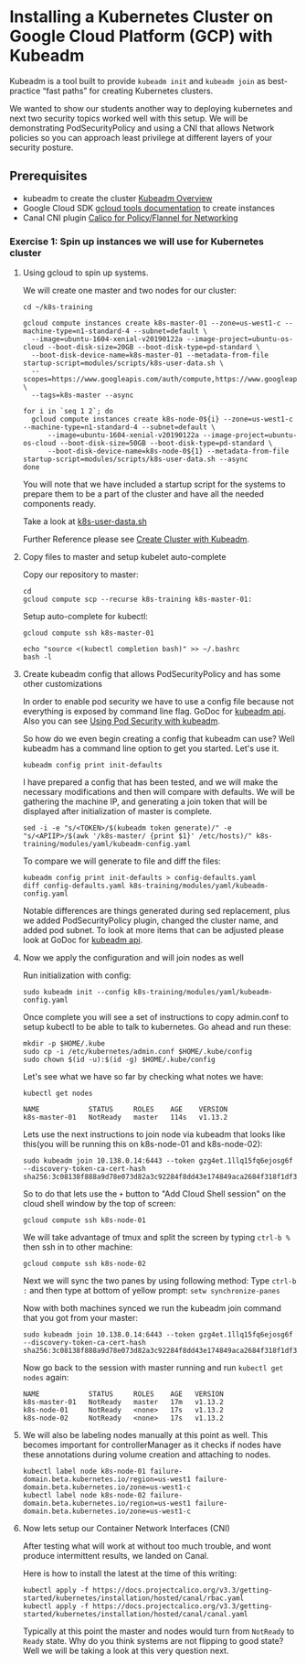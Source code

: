 # Installing a Kubernetes Cluster on Google Cloud Platform (GCP) with Kubeadm

Kubeadm is a tool built to provide `kubeadm init` and `kubeadm join` as best-practice “fast paths” for creating Kubernetes clusters.

We wanted to show our students another way to deploying kubernetes and next two security topics worked well with this setup. We will be demonstrating PodSecurityPolicy and using a CNI that allows Network policies so you can approach least privilege at different layers of your security posture.

## Prerequisites

* kubeadm to create the cluster [Kubeadm Overview](https://kubernetes.io/docs/reference/setup-tools/kubeadm/kubeadm/)
* Google Cloud SDK [gcloud tools documentation](https://cloud.google.com/sdk/docs/) to create instances
* Canal CNI plugin [Calico for Policy/Flannel for Networking](https://docs.projectcalico.org/v3.5/getting-started/kubernetes/installation/flannel)


### Exercise 1: Spin up instances we will use for Kubernetes cluster

1. Using gcloud to spin up systems.

   We will create one master and two nodes for our cluster:

   ```shell
   cd ~/k8s-training

   gcloud compute instances create k8s-master-01 --zone=us-west1-c --machine-type=n1-standard-4 --subnet=default \
     --image=ubuntu-1604-xenial-v20190122a --image-project=ubuntu-os-cloud --boot-disk-size=20GB --boot-disk-type=pd-standard \
     --boot-disk-device-name=k8s-master-01 --metadata-from-file startup-script=modules/scripts/k8s-user-data.sh \
     --scopes=https://www.googleapis.com/auth/compute,https://www.googleapis.com/auth/servicecontrol,https://www.googleapis.com/auth/service.management.readonly,https://www.googleapis.com/auth/logging.write,https://www.googleapis.com/auth/monitoring.write,https://www.googleapis.com/auth/trace.append,https://www.googleapis.com/auth/devstorage.read_only \
     --tags=k8s-master --async

   for i in `seq 1 2`; do
     gcloud compute instances create k8s-node-0${i} --zone=us-west1-c --machine-type=n1-standard-4 --subnet=default \
         --image=ubuntu-1604-xenial-v20190122a --image-project=ubuntu-os-cloud --boot-disk-size=50GB --boot-disk-type=pd-standard \
         --boot-disk-device-name=k8s-node-0${1} --metadata-from-file startup-script=modules/scripts/k8s-user-data.sh --async
   done
   ```

   You will note that we have included a startup script for the systems to prepare them to be a part of the cluster and have all the needed components ready.

   Take a look at [k8s-user-dasta.sh](scripts/k8s-user-data.sh)

   Further Reference please see [Create Cluster with Kubeadm](https://kubernetes.io/docs/setup/independent/create-cluster-kubeadm/).

1. Copy files to master and setup kubelet auto-complete

   Copy our repository to master:

   ```shell
   cd
   gcloud compute scp --recurse k8s-training k8s-master-01:
   ```

   Setup auto-complete for kubectl:

   ```shell
   gcloud compute ssh k8s-master-01

   echo "source <(kubectl completion bash)" >> ~/.bashrc
   bash -l      
   ```

1. Create kubeadm config that allows PodSecurityPolicy and has some other customizations

   In order to enable pod security we have to use a config file because not everything is exposed by command line flag. GoDoc for [kubeadm api](https://godoc.org/k8s.io/kubernetes/cmd/kubeadm/app/apis/kubeadm/v1beta1). Also you can see [Using Pod Security with kubeadm](https://pmcgrath.net/using-pod-security-policies-with-kubeadm).

   So how do we even begin creating a config that kubeadm can use? Well kubeadm has a command line option to get you started. Let's use it.

   ```shell
   kubeadm config print init-defaults
   ```

   I have prepared a config that has been tested, and we will make the necessary modifications and then will compare with defaults. We will be gathering the machine IP, and generating a join token that will be displayed after initialization of master is complete.
   ```shell
   sed -i -e "s/<TOKEN>/$(kubeadm token generate)/" -e "s/<APIIP>/$(awk '/k8s-master/ {print $1}' /etc/hosts)/" k8s-training/modules/yaml/kubeadm-config.yaml
   ```

   To compare we will generate to file and diff the files:
   ```shell
   kubeadm config print init-defaults > config-defaults.yaml
   diff config-defaults.yaml k8s-training/modules/yaml/kubeadm-config.yaml
   ```

   Notable differences are things generated during sed replacement, plus we added PodSecurityPolicy plugin, changed the cluster name, and added pod subnet. To look at more items that can be adjusted please look at GoDoc for [kubeadm api](https://godoc.org/k8s.io/kubernetes/cmd/kubeadm/app/apis/kubeadm/v1beta1).

1. Now we apply the configuration and will join nodes as well

   Run initialization with config:
   ```shell
   sudo kubeadm init --config k8s-training/modules/yaml/kubeadm-config.yaml
   ```    

   Once complete you will see a set of instructions to copy admin.conf to setup kubectl to be able to talk to kubernetes. Go ahead and run these:
   ```shell
   mkdir -p $HOME/.kube
   sudo cp -i /etc/kubernetes/admin.conf $HOME/.kube/config
   sudo chown $(id -u):$(id -g) $HOME/.kube/config
   ```

   Let's see what we have so far by checking what notes we have:
   ```shell
   kubectl get nodes

   ```

   ```console
   NAME            STATUS     ROLES    AGE    VERSION
   k8s-master-01   NotReady   master   114s   v1.13.2
   ```

   Lets use the next instructions to join node via kubeadm that looks like this(you will be running this on k8s-node-01 and k8s-node-02):
   ```shell
   sudo kubeadm join 10.138.0.14:6443 --token gzg4et.1llq15fq6ejosg6f --discovery-token-ca-cert-hash sha256:3c08138f888a9d78e073d82a3c92284f8dd43e174849aca2684f318f1df3af87
   ```

   So to do that lets use the `+` button to "Add Cloud Shell session" on the cloud shell window by the top of screen:

   ```shell
   gcloud compute ssh k8s-node-01
   ```

   We will take advantage of tmux and split the screen by typing `ctrl-b %` then ssh in to other machine:

   ```shell
   gcloud compute ssh k8s-node-02
   ```

   Next we will sync the two panes by using following method:
   Type `ctrl-b :` and then type at bottom of yellow prompt: `setw synchronize-panes`

   Now with both machines synced we run the kubeadm join command that you got from your master:
   ```shell
   sudo kubeadm join 10.138.0.14:6443 --token gzg4et.1llq15fq6ejosg6f --discovery-token-ca-cert-hash sha256:3c08138f888a9d78e073d82a3c92284f8dd43e174849aca2684f318f1df3af87
   ```

   Now go back to the session with master running and run `kubectl get nodes` again:

   ```console
   NAME            STATUS     ROLES    AGE   VERSION
   k8s-master-01   NotReady   master   17m   v1.13.2
   k8s-node-01     NotReady   <none>   17s   v1.13.2
   k8s-node-02     NotReady   <none>   17s   v1.13.2
   ```

1. We will also be labeling nodes manually at this point as well. This becomes important for controllerManager as it checks if nodes have these annotations during volume creation and attaching to nodes.

   ```shell
   kubectl label node k8s-node-01 failure-domain.beta.kubernetes.io/region=us-west1 failure-domain.beta.kubernetes.io/zone=us-west1-c
   kubectl label node k8s-node-02 failure-domain.beta.kubernetes.io/region=us-west1 failure-domain.beta.kubernetes.io/zone=us-west1-c
   ```

1. Now lets setup our Container Network Interfaces (CNI)

   After testing what will work at without too much trouble, and wont produce intermittent results, we landed on Canal.

   Here is how to install the latest at the time of this writing:
   ```shell
   kubectl apply -f https://docs.projectcalico.org/v3.3/getting-started/kubernetes/installation/hosted/canal/rbac.yaml
   kubectl apply -f https://docs.projectcalico.org/v3.3/getting-started/kubernetes/installation/hosted/canal/canal.yaml
   ```

   Typically at this point the master and nodes would turn from `NotReady` to `Ready` state. Why do you think systems are not flipping to good state? Well we will be taking a look at this very question next.
